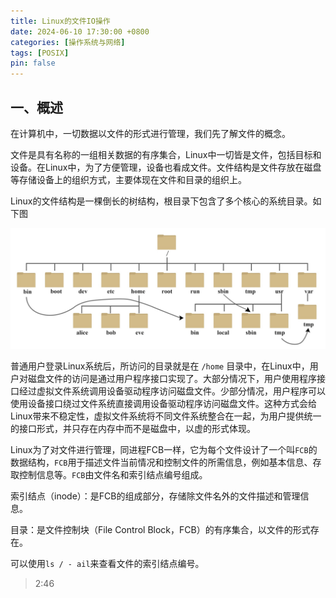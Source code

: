 ```yaml
---
title: Linux的文件IO操作
date: 2024-06-10 17:30:00 +0800
categories: [操作系统与网络]
tags: [POSIX]
pin: false
---
```


## 一、概述

在计算机中，一切数据以文件的形式进行管理，我们先了解文件的概念。

文件是具有名称的一组相关数据的有序集合，Linux中一切皆是文件，包括目标和设备。在Linux中，为了方便管理，设备也看成文件。文件结构是文件存放在磁盘等存储设备上的组织方式，主要体现在文件和目录的组织上。

Linux的文件结构是一棵倒长的树结构，根目录下包含了多个核心的系统目录。如下图

![04061001](/img/computer/04061001.jpg)

普通用户登录Linux系统后，所访问的目录就是在 `/home` 目录中，在Linux中，用户对磁盘文件的访问是通过用户程序接口实现了。大部分情况下，用户使用程序接口经过虚拟文件系统调用设备驱动程序访问磁盘文件。少部分情况，用户程序可以使用设备接口绕过文件系统直接调用设备驱动程序访问磁盘文件。这种方式会给Linux带来不稳定性，虚拟文件系统将不同文件系统整合在一起，为用户提供统一的接口形式，并只存在内存中而不是磁盘中，以虚的形式体现。

Linux为了对文件进行管理，同进程FCB一样，它为每个文件设计了一个叫`FCB`的数据结构，`FCB`用于描述文件当前情况和控制文件的所需信息，例如基本信息、存取控制信息等。`FCB`由文件名和索引结点编号组成。

索引结点（inode）：是FCB的组成部分，存储除文件名外的文件描述和管理信息。

目录：是文件控制块（File Control Block，FCB）的有序集合，以文件的形式存在。

可以使用`ls / - ail`来查看文件的索引结点编号。

> 2:46
